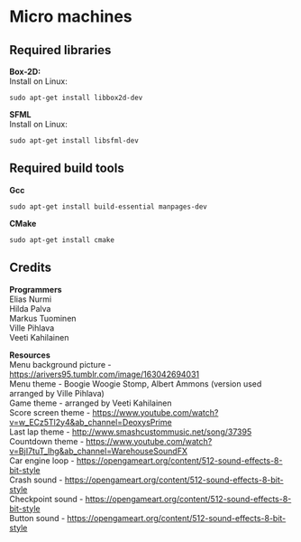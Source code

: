 # Micro machines

## Required libraries

**Box-2D:**  
Install on Linux:
```
sudo apt-get install libbox2d-dev
```

**SFML**  
Install on Linux:
```
sudo apt-get install libsfml-dev
```

## Required build tools
**Gcc**
```
sudo apt-get install build-essential manpages-dev
```

**CMake**
```
sudo apt-get install cmake
```

## Credits

**Programmers** <br />
Elias Nurmi <br />
Hilda Palva <br />
Markus Tuominen <br />
Ville Pihlava <br />
Veeti Kahilainen

**Resources** <br />
Menu background picture - https://arivers95.tumblr.com/image/163042694031 <br />
Menu theme - Boogie Woogie Stomp, Albert Ammons (version used arranged by Ville Pihlava) <br />
Game theme - arranged by Veeti Kahilainen <br />
Score screen theme - https://www.youtube.com/watch?v=w_ECz5Tl2y4&ab_channel=DeoxysPrime <br />
Last lap theme - http://www.smashcustommusic.net/song/37395 <br />
Countdown theme - https://www.youtube.com/watch?v=BjI7tuT_lhg&ab_channel=WarehouseSoundFX <br />
Car engine loop - https://opengameart.org/content/512-sound-effects-8-bit-style <br />
Crash sound - https://opengameart.org/content/512-sound-effects-8-bit-style <br />
Checkpoint sound - https://opengameart.org/content/512-sound-effects-8-bit-style <br />
Button sound - https://opengameart.org/content/512-sound-effects-8-bit-style
